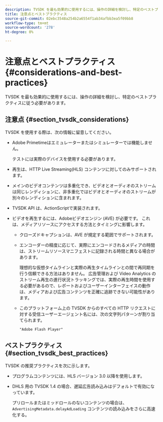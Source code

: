 ```yaml
---
description: TVSDK を最も効果的に使用するには、操作の詳細を検討し、特定のベストプラクティスに従う必要があります。
title: 注意点とベストプラクティス
source-git-commit: 02ebc3548a254b2a6554f1ab34afbb3ea5f09bb8
workflow-type: tm+mt
source-wordcount: '278'
ht-degree: 0%

---
```


# 注意点とベストプラクティス{#considerations-and-best-practices}

TVSDK を最も効果的に使用するには、操作の詳細を検討し、特定のベストプラクティスに従う必要があります。

## 注意点 {#section_tvsdk_considerations}

TVSDK を使用する際は、次の情報に留意してください。

* Adobe Primetimeはエミュレーターまたはシミュレーターでは機能しません。

  テストには実際のデバイスを使用する必要があります。
* 再生は、HTTP Live Streaming(HLS) コンテンツに対してのみサポートされます。
* メインのビデオコンテンツは多重化でき、ビデオとオーディオのストリームは同じレンディションに、非多重化ではビデオとオーディオのストリームが別々のレンディションに含まれます。
* TVSDK API は、ActionScriptで実装されます。
* ビデオを再生するには、Adobeビデオエンジン (AVE) が必要です。 これは、メディアリソースにアクセスする方法とタイミングに影響します。

   * クローズドキャプションは、AVE が規定する範囲でサポートされます。
   * エンコーダーの精度に応じて、実際にエンコードされるメディアの時間は、ストリームリソースマニフェストに記録される時間と異なる場合があります。

     理想的な仮想タイムラインと実際の再生タイムラインとの間で再同期を行う信頼できる方法はありません。 広告管理および Video Analytics のストリーム再生の進行状況トラッキングでは、実際の再生時間を使用する必要があるので、レポートおよびユーザーインターフェイスの動作は、メディアおよび広告コンテンツを正確に追跡できない可能性があります。
   * このプラットフォーム上の TVSDK からのすべての HTTP リクエストに対する受信ユーザーエージェント名には、次の文字列パターンが割り当てられます。

     ```
     "Adobe Flash Player"
     ```

## ベストプラクティス {#section_tvsdk_best_practices}

TVSDK の推奨プラクティスを次に示します。

* プログラムコンテンツには、HLS バージョン 3.0 以降を使用します。
* DHLS 用の TVSDK 1.4 の場合、遅延広告読み込みはデフォルトで有効になっています。

  プリロールまたはミッドロールのないコンテンツの場合は、 `AdvertisingMetadata.delayAdLoading` コンテンツの読み込みをさらに高速化する。
